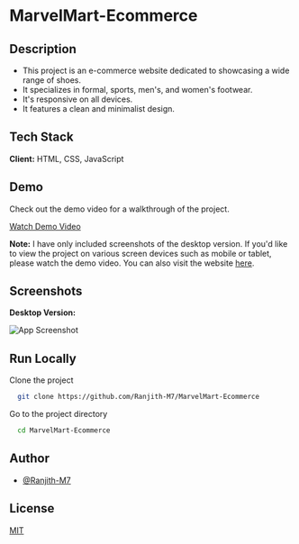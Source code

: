 
# MarvelMart-Ecommerce

## Description
- This project is an e-commerce website dedicated to showcasing a wide range of shoes. 
- It specializes in formal, sports, men's, and women's footwear. 
- It's responsive on all devices.
- It features a clean and minimalist design.
## Tech Stack

**Client:** HTML, CSS, JavaScript



## Demo

Check out the demo video for a walkthrough of the project.

[Watch Demo Video]()

**Note:**
I have only included screenshots of the desktop version. If you'd like to view the project on various screen devices such as mobile or tablet, please watch the demo video. You can also visit the website [here](https://ranjith-m7.github.io/MarvelMart-Ecommerce/).

## Screenshots

**Desktop Version:**

![App Screenshot](https://github.com/Ranjith-M7/MarvelMart-Ecommerce/assets/126071064/db8d2c73-2f2a-463c-adb4-d1ef91969ef3)


## Run Locally

Clone the project

```bash
  git clone https://github.com/Ranjith-M7/MarvelMart-Ecommerce
```

Go to the project directory

```bash
  cd MarvelMart-Ecommerce
```



## Author

- [@Ranjith-M7](https://github.com/Ranjith-M7)


## License

[MIT](https://choosealicense.com/licenses/mit/)

